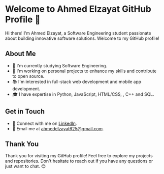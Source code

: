 # Welcome to Ahmed Elzayat GitHub Profile 👋

Hi there! I'm Ahmed Elzayat, a Software Engineering student passionate about building innovative software solutions. Welcome to my GitHub profile!

## About Me

- 🌱 I'm currently studying Software Engineering.
- 💼 I'm working on personal projects to enhance my skills and contribute to open source.
- 📚 I'm interested in full-stack web development and mobile app development.
- 🎓 I have expertise in Python, JavaScript, HTML/CSS, , C++ and SQL.


## Get in Touch

- 🔗 Connect with me on [LinkedIn](https://www.linkedin.com/in/ahmed-elzayat-a83047237/).
- 📧 Email me at [ahmedelzayat625@gmail.com](ahmedelzayat625@gmail.com).


## Thank You

Thank you for visiting my GitHub profile! Feel free to explore my projects and repositories. Don't hesitate to reach out if you have any questions or just want to chat. 😊
